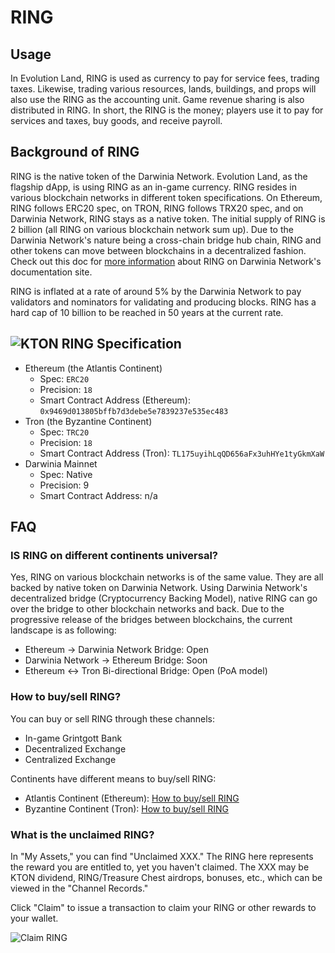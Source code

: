 # RING

## Usage

In Evolution Land, RING is used as currency to pay for service fees, trading taxes. Likewise, trading various resources, lands, buildings, and props will also use the RING as the accounting unit. Game revenue sharing is also distributed in RING. In short, the RING is the money; players use it to pay for services and taxes, buy goods, and receive payroll.

## Background of RING

RING is the native token of the Darwinia Network. Evolution Land, as the flagship dApp, is using RING as an in-game currency. RING resides in various blockchain networks in different token specifications. On Ethereum, RING follows ERC20 spec, on TRON, RING follows TRX20 spec, and on Darwinia Network, RING stays as a native token. The initial supply of RING is 2 billion \(all RING on various blockchain network sum up\). Due to the Darwinia Network's nature being a cross-chain bridge hub chain, RING and other tokens can move between blockchains in a decentralized fashion. Check out this doc for [more information](https://docs.darwinia.network/docs/en/wiki-us-tokens) about RING on Darwinia Network's documentation site.

RING is inflated at a rate of around 5% by the Darwinia Network to pay validators and nominators for validating and producing blocks. RING has a hard cap of 10 billion to be reached in 50 years at the current rate.

## ![KTON](../../.gitbook/assets/ringIcon.png) RING Specification

* Ethereum \(the Atlantis Continent\)
  * Spec: `ERC20`
  * Precision: `18`
  * Smart Contract Address \(Ethereum\): `0x9469d013805bffb7d3debe5e7839237e535ec483`
* Tron \(the Byzantine Continent\)
  * Spec: `TRC20`
  * Precision: `18`
  * Smart Contract Address \(Tron\): `TL175uyihLqQD656aFx3uhHYe1tyGkmXaW`
* Darwinia Mainnet
  * Spec: Native
  * Precision: 9
  * Smart Contract Address: n/a

## FAQ

### IS RING on different continents universal?

Yes, RING on various blockchain networks is of the same value. They are all backed by native token on Darwinia Network. Using Darwinia Network's decentralized bridge \(Cryptocurrency Backing Model\), native RING can go over the bridge to other blockchain networks and back. Due to the progressive release of the bridges between blockchains, the current landscape is as following:

* Ethereum -&gt; Darwinia Network Bridge: Open
* Darwinia Network -&gt; Ethereum Bridge: Soon
* Ethereum &lt;-&gt; Tron Bi-directional Bridge: Open \(PoA model\)

### How to buy/sell RING?

You can buy or sell RING through these channels:

* In-game Grintgott Bank
* Decentralized Exchange
* Centralized Exchange

Continents have different means to buy/sell RING:

* Atlantis Continent \(Ethereum\): [How to buy/sell RING](../../tutorials/atlantis-ethereum/how-to-buy-sell-ring.md)
* Byzantine Continent \(Tron\): [How to buy/sell RING](../../tutorials/byzantine-tron/how-to-buy-sell-ring.md)

### What is the unclaimed RING?

In "My Assets," you can find "Unclaimed XXX." The RING here represents the reward you are entitled to, yet you haven't claimed. The XXX may be KTON dividend, RING/Treasure Chest airdrops, bonuses, etc., which can be viewed in the "Channel Records."

Click "Claim" to issue a transaction to claim your RING or other rewards to your wallet.

![Claim RING](../../.gitbook/assets/unclaimed-ring.png)

